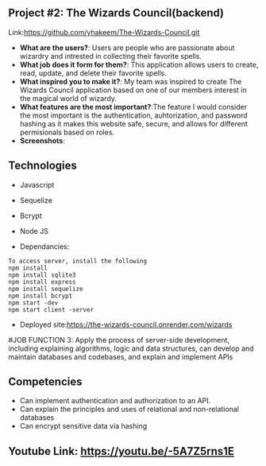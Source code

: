 ## Project #2: The Wizards Council(backend)
<!-- Give a high-level overview of the project purpose -->
Link:https://github.com/yhakeem/The-Wizards-Council.git

- **What are the users?**: Users are people who are passionate about wizardry and intrested in collecting their favorite spells. 
- **What job does it form for them?**: This application allows users to create, read, update, and  delete their favorite spells. 
- **What inspired you to make it?**: My team was inspired to create The Wizards Council application based on one of our members interest in the magical world of wizardy. 
- **What features are the most important?**:The feature I would consider the most important is the authentication, auhtorization, and password hashing as it makes this website safe, secure, and allows for different permisionals based on roles. 
- **Screenshots**: 
 

## Technologies 
- Javascript 
- Sequelize
- Bcrypt
- Node JS


- Dependancies: 
``` 
To access server, install the following
npm install 
npm install sqlite3
npm install express
npm install sequelize
npm install bcrypt 
npm start -dev
npm start client -server
```
- Deployed site:https://the-wizards-council.onrender.com/wizards

#JOB FUNCTION 3: Apply the process of server-side development, including explaining algorithms, logic and data structures, can develop and maintain databases and codebases, and explain and implement APIs

## Competencies
- Can implement authentication and authorization to an API. 
- Can explain the principles and uses of relational and non-relational databases
- Can encrypt sensitive data via hashing

## Youtube Link: https://youtu.be/-5A7Z5rns1E

<!-- Script:  The second project I would like to talk about is a back end group project that I worked onw ith a team of dilligent new softwasre developers. The wizards counil is a application that allows new users to sign up as wizards and create, read, update, and delete their favorite spells based on their authorizations. This project dicrectly corresponds to job function 3 Apply the process of server-side development, including explaining algorithms, logic and data structures, can develop and maintain databases and codebases, and explain and implement APIs. During thsi proejct i specifically was reposnbil for creatin the sequelize models, hashing user passwords, and authenticating users. I also had the opportunity to rpactice with using relational data bases as both wizards and spells had related data.     -->
